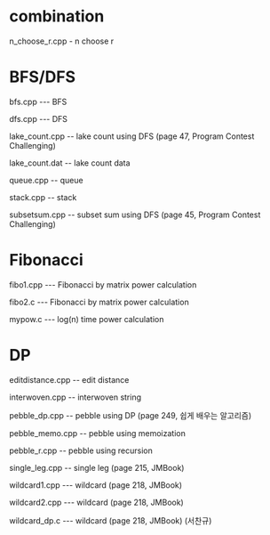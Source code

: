 # combination

n_choose_r.cpp - n choose r

# BFS/DFS

bfs.cpp	--- BFS

dfs.cpp	--- DFS

lake_count.cpp -- lake count using DFS (page 47, Program Contest Challenging)

lake_count.dat -- lake count data

queue.cpp -- queue

stack.cpp -- stack

subsetsum.cpp -- subset sum using DFS (page 45, Program Contest Challenging)

# Fibonacci

fibo1.cpp	--- Fibonacci by matrix power calculation

fibo2.c	--- Fibonacci by matrix power calculation

mypow.c	--- log(n) time power calculation

# DP

editdistance.cpp -- edit distance

interwoven.cpp -- interwoven string

pebble_dp.cpp -- pebble using DP (page 249, 쉽게 배우는 알고리즘)

pebble_memo.cpp -- pebble using memoization

pebble_r.cpp -- pebble using recursion

single_leg.cpp -- single leg (page 215, JMBook)

wildcard1.cpp	--- wildcard (page 218, JMBook)

wildcard2.cpp	--- wildcard (page 218, JMBook)

wildcard_dp.c	--- wildcard (page 218, JMBook) (서찬규)
